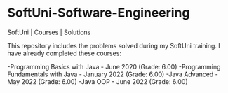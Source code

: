 # SoftUni-Software-Engineering
SoftUni | Courses | Solutions

This repository includes the problems solved during my SoftUni training. I have already completed these courses:

-Programming Basics with Java - June 2020 (Grade: 6.00)
-Programming Fundamentals with Java - January 2022 (Grade: 6.00)
-Java Advanced - May 2022 (Grade: 6.00)
-Java OOP - June 2022 (Grade: 6.00)

